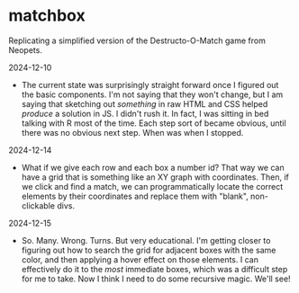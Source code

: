 # matchbox

Replicating a simplified version of the Destructo-O-Match game from Neopets.

2024-12-10

- The current state was surprisingly straight forward once I figured out the basic components. I'm not saying that they won't change, but I am saying that sketching out _something_ in raw HTML and CSS helped _produce_ a solution in JS. I didn't rush it. In fact, I was sitting in bed talking with R most of the time. Each step sort of became obvious, until there was no obvious next step. When was when I stopped.

2024-12-14

- What if we give each row and each box a number id? That way we can have a grid that is something like an XY graph with coordinates. Then, if we click and find a match, we can programmatically locate the correct elements by their coordinates and replace them with "blank", non-clickable divs.

2024-12-15

- So. Many. Wrong. Turns. But very educational. I'm getting closer to figuring out how to search the grid for adjacent boxes with the same color, and then applying a hover effect on those elements. I can effectively do it to the _most_ immediate boxes, which was a difficult step for me to take. Now I think I need to do some recursive magic. We'll see!
